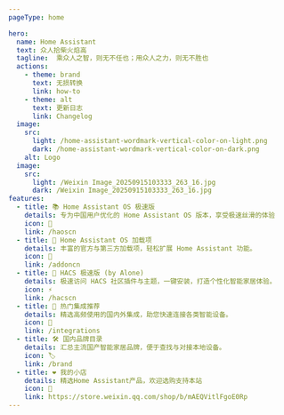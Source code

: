 ```yaml
---
pageType: home

hero:
  name: Home Assistant
  text: 众人拾柴火焰高
  tagline:  乘众人之智，则无不任也；用众人之力，则无不胜也
  actions:
    - theme: brand
      text: 无损转换
      link: how-to
    - theme: alt
      text: 更新日志
      link: Changelog
  image:
    src: 
      light: /home-assistant-wordmark-vertical-color-on-light.png
      dark: /home-assistant-wordmark-vertical-color-on-dark.png
    alt: Logo
  image:
    src:
      light: /Weixin Image_20250915103333_263_16.jpg
      dark: /Weixin Image_20250915103333_263_16.jpg
features:
  - title: 📚 Home Assistant OS 极速版
    details: 专为中国用户优化的 Home Assistant OS 版本，享受极速丝滑的体验
    icon: 🚀
    link: /haoscn 
  - title: 📱 Home Assistant OS 加载项
    details: 丰富的官方与第三方加载项，轻松扩展 Home Assistant 功能。
    icon: 🧩
    link: /addoncn
  - title: 🧮 HACS 极速版 (by Alone)
    details: 极速访问 HACS 社区插件与主题，一键安装，打造个性化智能家居体验。
    icon: ⚡
    link: /hacscn
  - title: 🔌 热门集成推荐
    details: 精选高频使用的国内外集成，助您快速连接各类智能设备。
    icon: 🔗
    link: /integrations
  - title: 🛠️ 国内品牌目录
    details: 汇总主流国产智能家居品牌，便于查找与对接本地设备。
    icon: 🏷️
    link: /brand
  - title: ❤️ 我的小店
    details: 精选Home Assistant产品，欢迎选购支持本站
    icon: 🛒
    link: https://store.weixin.qq.com/shop/b/mAEQVitlFgoE0Rp
---
```

